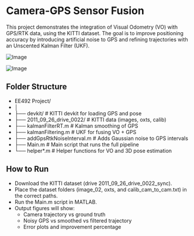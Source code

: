 # Camera-GPS Sensor Fusion
This project demonstrates the integration of Visual Odometry (VO) with GPS/RTK data, using the KITTI dataset. The goal is to improve positioning accuracy by introducing artificial noise to GPS and refining trajectories with an Unscented Kalman Filter (UKF).

![Image](https://github.com/user-attachments/assets/072038c8-7907-4e32-a9cc-d467699a169a)

![Image](https://github.com/user-attachments/assets/bc3f7991-4ffc-40f5-bed6-f597e56f599f)

## Folder Structure
- EE492 Project/
- │
- ├── devkit/                  # KITTI devkit for loading GPS and pose
- ├── 2011_09_26_drive_0022/   # KITTI data (images, oxts, calib)
- ├── kalmanFilterRT.m         # Kalman smoothing of GPS
- ├── kalmanFiltering.m        # UKF for fusing VO + GPS
- ├── addGpsRtkNoiseInterval.m # Adds Gaussian noise to GPS intervals
- ├── Main.m                   # Main script that runs the full pipeline
- └── helper*.m                # Helper functions for VO and 3D pose estimation


## How to Run
- Download the KITTI dataset (drive 2011_09_26_drive_0022_sync).
- Place the dataset folders (image_02, oxts, and calib_cam_to_cam.txt) in the correct paths.
- Run the Main.m script in MATLAB.
- Output figures will show:
  - Camera trajectory vs ground truth
  - Noisy GPS vs smoothed vs filtered trajectory
  - Error plots and improvement percentage
